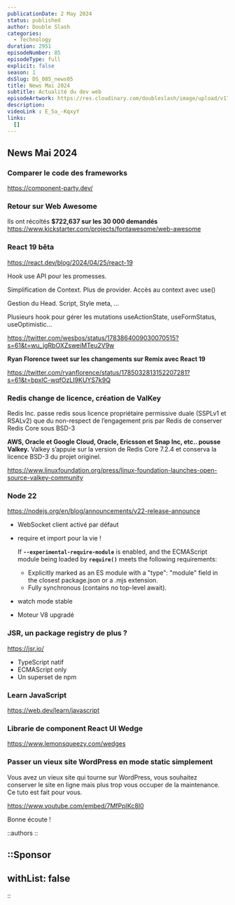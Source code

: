 ```yaml
---
publicationDate: 2 May 2024
status: published
author: Double Slash
categories:
  - Technology
duration: 2951
episodeNumber: 85
episodeType: full
explicit: false
season: 1
dsSlug: DS_085_news05
title: News Mai 2024
subtitle: Actualité du dev web
episodeArtwork: https://res.cloudinary.com/doubleslash/image/upload/v1714581775/episode/ART_85_xvcybj.png
description: 
videoLink : E_5a_-KqxyY
links:
  []
---
```

## News Mai 2024

### Comparer le code des frameworks

https://component-party.dev/

### Retour sur Web Awesome

Ils ont récoltés **$722,637 sur les 30 000 demandés**
https://www.kickstarter.com/projects/fontawesome/web-awesome

### React 19 bêta

https://react.dev/blog/2024/04/25/react-19

Hook use API pour les promesses.

Simplification de Context. Plus de provider. Accès au context avec use()

Gestion du Head. Script, Style meta, …

Plusieurs hook pour gérer les mutations useActionState, useFormStatus, useOptimistic…

https://twitter.com/wesbos/status/1783864009030070515?s=61&t=wu_jgRbOXZsweiMTeu2V9w

**Ryan Florence tweet sur les changements sur Remix avec React 19**

https://twitter.com/ryanflorence/status/1785032813152207281?s=61&t=bpxIC-wqfOzLI9KUYS7k9Q

### Redis change de licence, création de ValKey

Redis Inc. passe redis sous licence propriétaire permissive duale (SSPLv1 et RSALv2) que du non-respect de l’engagement pris par Redis de conserver Redis Core sous BSD-3

**AWS, Oracle et Google Cloud, Oracle, Ericsson et Snap Inc, etc.. pousse Valkey.**
Valkey s’appuie sur la version de Redis Core 7.2.4 et conserva la licence BSD-3 du projet originel.

https://www.linuxfoundation.org/press/linux-foundation-launches-open-source-valkey-community

### Node 22

https://nodejs.org/en/blog/announcements/v22-release-announce

- WebSocket client activé par défaut
- require et import pour la vie !
    
    If **`--experimental-require-module`** is enabled, and the ECMAScript module being loaded by **`require()`** meets the following requirements:
    - Explicitly marked as an ES module with a "type": "module" field in the closest package.json or a .mjs extension. 
    - Fully synchronous (contains no top-level await).
    
- watch mode stable
- Moteur V8 upgradé

### JSR, un package registry de plus ?

https://jsr.io/ 

- TypeScript natif
- ECMAScript only
- Un superset de npm

### Learn JavaScript

https://web.dev/learn/javascript

### Librarie de component React UI Wedge

https://www.lemonsqueezy.com/wedges

### Passer un vieux site WordPress en mode static simplement

Vous avez un vieux site qui tourne sur WordPress, vous souhaitez conserver le site en ligne mais plus trop vous occuper de la maintenance. Ce tuto est fait pour vous.

https://www.youtube.com/embed/7MfPpIKc8I0

Bonne écoute !

::authors
::

::Sponsor
---
withList: false
---
::
